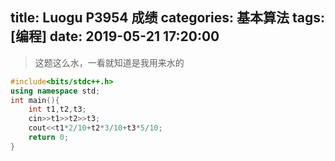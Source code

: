 title: Luogu P3954 成绩
categories: 基本算法
tags: [编程]
date: 2019-05-21 17:20:00
---
> 这题这么水，一看就知道是我用来水的

```cpp
#include<bits/stdc++.h>
using namespace std;
int main(){
	int t1,t2,t3;
	cin>>t1>>t2>>t3;
	cout<<t1*2/10+t2*3/10+t3*5/10;
	return 0;
}
```